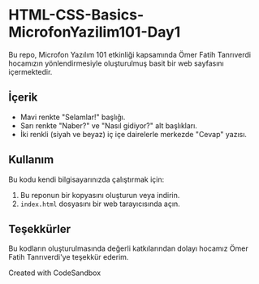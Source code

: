 # HTML-CSS-Basics-MicrofonYazilim101-Day1

Bu repo, Microfon Yazılım 101 etkinliği kapsamında Ömer Fatih Tanrıverdi hocamızın yönlendirmesiyle oluşturulmuş basit bir web sayfasını içermektedir.

## İçerik

- Mavi renkte "Selamlar!" başlığı.
- Sarı renkte "Naber?" ve "Nasıl gidiyor?" alt başlıkları.
- İki renkli (siyah ve beyaz) iç içe dairelerle merkezde "Cevap" yazısı.

## Kullanım

Bu kodu kendi bilgisayarınızda çalıştırmak için:

1. Bu reponun bir kopyasını oluşturun veya indirin.
2. `index.html` dosyasını bir web tarayıcısında açın.

## Teşekkürler

Bu kodların oluşturulmasında değerli katkılarından dolayı hocamız Ömer Fatih Tanrıverdi'ye teşekkür ederim.


Created with CodeSandbox
